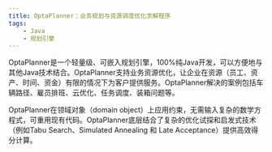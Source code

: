 ```yaml
---
title: OptaPlanner：业务规划与资源调度优化求解程序
tags: 
	- Java
	- 规划引擎
---
```


OptaPlanner是一个轻量级、可嵌入规划引擎，100%纯Java开发，可以方便地与其他Java技术结合。OptaPlanner支持业务资源优化，让企业在资源（员工、资产、时间、资金）有限的情况下为客户提供服务。OptaPlanner解决的案例包括车辆路径、雇员排班、云优化、任务调度、装箱问题等。

OptaPlanner在领域对象（domain object）上应用约束，无需输入复杂的数学方程式，可重用现有代码。OptaPlanner底层结合了复杂的优化试探和启发式技术（例如Tabu Search、Simulated Annealing 和 Late Acceptance）提供高效得分计算。

<!-- <iframe frameborder="no" border="0" marginwidth="0" marginheight="0" width=330 height=450 src="//music.163.com/outchain/player?type=0&id=116350351&auto=1&height=430"></iframe> -->
